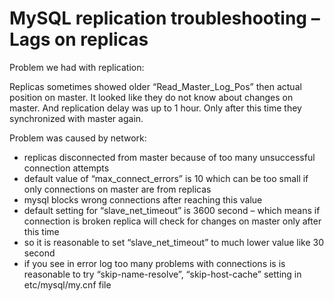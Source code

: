 # MySQL replication troubleshooting – Lags on replicas


Problem we had with replication:

Replicas sometimes showed older “Read_Master_Log_Pos” then actual position on master. It looked like they do not know about changes on master. And replication delay was up to 1 hour. Only after this time they synchronized with master again.

Problem was caused by network:

* replicas disconnected from master because of too many unsuccessful connection attempts
* default value of “max_connect_errors” is 10 which can be too small if only connections on master are from replicas
* mysql blocks wrong connections after reaching this value
* default setting for “slave_net_timeout” is 3600 second – which means if connection is broken replica will check for changes on master only after this time
* so it is reasonable to set “slave_net_timeout” to much lower value like 30 second
* if you see in error log too many problems with connections is is reasonable to try “skip-name-resolve”, “skip-host-cache” setting in etc/mysql/my.cnf file
